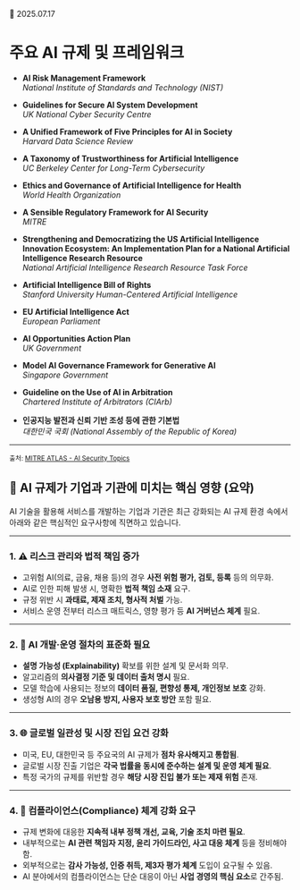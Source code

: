 📅 2025.07.17

# 주요 AI 규제 및 프레임워크

- **AI Risk Management Framework**  
  *National Institute of Standards and Technology (NIST)*

- **Guidelines for Secure AI System Development**  
  *UK National Cyber Security Centre*

- **A Unified Framework of Five Principles for AI in Society**  
  *Harvard Data Science Review*

- **A Taxonomy of Trustworthiness for Artificial Intelligence**  
  *UC Berkeley Center for Long-Term Cybersecurity*

- **Ethics and Governance of Artificial Intelligence for Health**  
  *World Health Organization*

- **A Sensible Regulatory Framework for AI Security**  
  *MITRE*

- **Strengthening and Democratizing the US Artificial Intelligence Innovation Ecosystem: An Implementation Plan for a National Artificial Intelligence Research Resource**  
  *National Artificial Intelligence Research Resource Task Force*

- **Artificial Intelligence Bill of Rights**  
  *Stanford University Human-Centered Artificial Intelligence*

- **EU Artificial Intelligence Act**  
  *European Parliament*

- **AI Opportunities Action Plan**  
  *UK Government*

- **Model AI Governance Framework for Generative AI**  
  *Singapore Government*

- **Guideline on the Use of AI in Arbitration**  
  *Chartered Institute of Arbitrators (CIArb)*

- **인공지능 발전과 신뢰 기반 조성 등에 관한 기본법**  
  *대한민국 국회 (National Assembly of the Republic of Korea)*

---
<sub>출처: [MITRE ATLAS - AI Security Topics](https://atlas.mitre.org/resources/ai-security-101) 

## 📌 AI 규제가 기업과 기관에 미치는 핵심 영향 (요약)

AI 기술을 활용해 서비스를 개발하는 기업과 기관은 최근 강화되는 AI 규제 환경 속에서 아래와 같은 핵심적인 요구사항에 직면하고 있습니다.

---

### 1. ⚠️ 리스크 관리와 법적 책임 증가

- 고위험 AI(의료, 금융, 채용 등)의 경우 **사전 위험 평가, 검토, 등록** 등의 의무화.
- AI로 인한 피해 발생 시, 명확한 **법적 책임 소재** 요구.
- 규정 위반 시 **과태료, 제재 조치, 형사적 처벌** 가능.
- 서비스 운영 전부터 리스크 매트릭스, 영향 평가 등 **AI 거버넌스 체계** 필요.

---

### 2. 📐 AI 개발·운영 절차의 표준화 필요

- **설명 가능성 (Explainability)** 확보를 위한 설계 및 문서화 의무.
- 알고리즘의 **의사결정 기준 및 데이터 출처 명시** 필요.
- 모델 학습에 사용되는 정보의 **데이터 품질, 편향성 통제, 개인정보 보호** 강화.
- 생성형 AI의 경우 **오남용 방지, 사용자 보호 방안** 포함 필요.

---

### 3. 🌐 글로벌 일관성 및 시장 진입 요건 강화

- 미국, EU, 대한민국 등 주요국의 AI 규제가 **점차 유사해지고 통합됨**.
- 글로벌 시장 진출 기업은 **각국 법률을 동시에 준수하는 설계 및 운영 체계 필요**.
- 특정 국가의 규제를 위반할 경우 **해당 시장 진입 불가 또는 제재 위험** 존재.

---

### 4. 🔄 컴플라이언스(Compliance) 체계 강화 요구

- 규제 변화에 대응한 **지속적 내부 정책 개선, 교육, 기술 조치 마련 필요**.
- 내부적으로는 **AI 관련 책임자 지정, 윤리 가이드라인, 사고 대응 체계** 등을 정비해야 함.
- 외부적으로는 **감사 가능성, 인증 취득, 제3자 평가 체계** 도입이 요구될 수 있음.
- AI 분야에서의 컴플라이언스는 단순 대응이 아닌 **사업 경영의 핵심 요소**로 간주됨.
